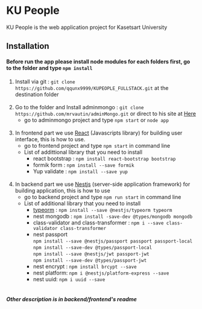 <h1>KU People</h1>
  
  <p>KU People is the web application project for Kasetsart University</p>
  
 <h2>Installation</h2>
 
  <h4>Before run the app please install node modules for each folders first, go to the folder and type <code>npm install</code></h4>
  
  <ol>
    <li>Install via git : <code>git clone https://github.com/qqunx9999/KUPEOPLE_FULLSTACK.git</code> at the destination folder</li><br>
    <li>Go to the folder and Install adminmongo : <code>git clone https://github.com/mrvautin/adminMongo.git</code> or direct to his site at <a href="https://github.com/mrvautin/adminMongo">Here</a>
      <ul>
        <li>go to adminmongo project and type <code>npm start</code> or <code>node app</code>
      </ul>
    </li><br>
    <li>In frontend part we use <a href="https://reactjs.org/">React</a> (Javascripts library) for building user interface, this is how to use.
      <ul>
        <li>go to frontend project and type <code>npm start</code> in command line</li>
        <li>List of addittional library that you need to install
          <ul>
            <li>react bootstrap : <code>npm install react-bootstrap bootstrap</code></li>
            <li>formik form : <code>npm install --save formik</code></li>
            <li>Yup validate : <code>npm install --save yup</code></li>
          </ul>
        </li>
      </ul>
    </li><br>
    <li>In backend part we use <a href="https://nestjs.com/">Nestjs</a> (server-side application framework) for building application, this is how to use
      <ul>
        <li>go to backend project and type <code>npm run start</code> in command line</li>
        <li>List of additional library that you need to install
          <ul>
            <li><a href="https://typeorm.io/#/">typeorm</a> : <code>npm install --save @nestjs/typeorm typeorm</code></li>
            <li>nest mongodb : <code>npm install -save-dev @types/mongodb mongodb</code></li>
            <li>class-validator and class-transformer : <code>npm i --save class-validator class-transformer</code></li>
            <li>nest passport <br>
              <code>npm install --save @nestjs/passport passport passport-local</code> <br>
              <code>npm install --save-dev @types/passport-local</code> <br>
              <code>npm install --save @nestjs/jwt passport-jwt</code> <br>
              <code>npm install --save-dev @types/passport-jwt</code>
            </li>
            <li>nest encrypt : <code>npm install brcypt --save</code></li>
            <li>nest platform: <code>npm i @nestjs/platform-express --save</code></li>
            <li>nest uuid: <code>npm i uuid --save</code></li>
          </uL>
        </li>
      </ul>
    </li><br>
  </ol>
  
  <h5>Other description is in backend/frontend's readme </h5>
